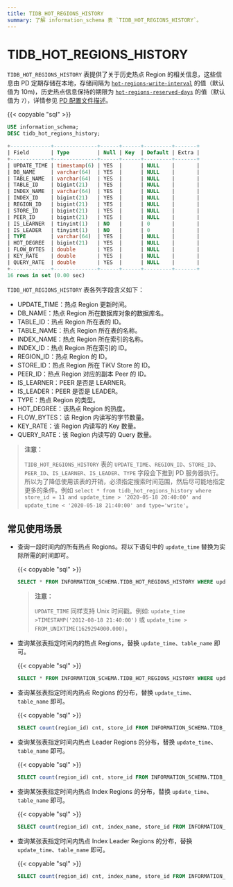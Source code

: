 ```yaml
---
title: TIDB_HOT_REGIONS_HISTORY
summary: 了解 information_schema 表 `TIDB_HOT_REGIONS_HISTORY`。
---
```


# TIDB_HOT_REGIONS_HISTORY

`TIDB_HOT_REGIONS_HISTORY` 表提供了关于历史热点 Region 的相关信息，这些信息由 PD 定期存储在本地，存储间隔为 [`hot-regions-write-interval`](/pd-configuration-file.md#hot-regions-write-interval-从-v540-版本开始引入) 的值（默认值为 10m)，历史热点信息保持的期限为 [`hot-regions-reserved-days`](/pd-configuration-file.md#hot-regions-reserved-days-从-v540-版本开始引入) 的值（默认值为 `7`），详情参见 [PD 配置文件描述](/pd-configuration-file.md#hot-regions-write-interval)。

{{< copyable "sql" >}}

```sql
USE information_schema;
DESC tidb_hot_regions_history;
```

```sql
+-------------+--------------+------+------+---------+-------+
| Field       | Type         | Null | Key  | Default | Extra |
+-------------+--------------+------+------+---------+-------+
| UPDATE_TIME | timestamp(6) | YES  |      | NULL    |       |
| DB_NAME     | varchar(64)  | YES  |      | NULL    |       |
| TABLE_NAME  | varchar(64)  | YES  |      | NULL    |       |
| TABLE_ID    | bigint(21)   | YES  |      | NULL    |       |
| INDEX_NAME  | varchar(64)  | YES  |      | NULL    |       |
| INDEX_ID    | bigint(21)   | YES  |      | NULL    |       |
| REGION_ID   | bigint(21)   | YES  |      | NULL    |       |
| STORE_ID    | bigint(21)   | YES  |      | NULL    |       |
| PEER_ID     | bigint(21)   | YES  |      | NULL    |       |
| IS_LEARNER  | tinyint(1)   | NO   |      | 0       |       |
| IS_LEADER   | tinyint(1)   | NO   |      | 0       |       |
| TYPE        | varchar(64)  | YES  |      | NULL    |       |
| HOT_DEGREE  | bigint(21)   | YES  |      | NULL    |       |
| FLOW_BYTES  | double       | YES  |      | NULL    |       |
| KEY_RATE    | double       | YES  |      | NULL    |       |
| QUERY_RATE  | double       | YES  |      | NULL    |       |
+-------------+--------------+------+------+---------+-------+
16 rows in set (0.00 sec)
```

`TIDB_HOT_REGIONS_HISTORY` 表各列字段含义如下：

* UPDATE_TIME：热点 Region 更新时间。
* DB_NAME：热点 Region 所在数据库对象的数据库名。
* TABLE_ID：热点 Region 所在表的 ID。
* TABLE_NAME：热点 Region 所在表的名称。
* INDEX_NAME：热点 Region 所在索引的名称。
* INDEX_ID：热点 Region 所在索引的 ID。
* REGION_ID：热点 Region 的 ID。
* STORE_ID：热点 Region 所在 TiKV Store 的 ID。
* PEER_ID：热点 Region 对应的副本 Peer 的 ID。
* IS_LEARNER：PEER 是否是 LEARNER。
* IS_LEADER：PEER 是否是 LEADER。
* TYPE：热点 Region 的类型。
* HOT_DEGREE：该热点 Region 的热度。
* FLOW_BYTES：该 Region 内读写的字节数量。
* KEY_RATE：该 Region 内读写的 Key 数量。
* QUERY_RATE：该 Region 内读写的 Query 数量。

> **注意：**
>
> `TIDB_HOT_REGIONS_HISTORY` 表的 `UPDATE_TIME`、`REGION_ID`、`STORE_ID`、`PEER_ID`、`IS_LEARNER`、`IS_LEADER`、`TYPE` 字段会下推到 PD 服务器执行。所以为了降低使用该表的开销，必须指定搜索时间范围，然后尽可能地指定更多的条件。例如 `select * from tidb_hot_regions_history where store_id = 11 and update_time > '2020-05-18 20:40:00' and update_time < '2020-05-18 21:40:00' and type='write'`。

## 常见使用场景

* 查询一段时间内的所有热点 Regions。将以下语句中的 `update_time` 替换为实际所需的时间即可。

    {{< copyable "sql" >}}

    ```sql
    SELECT * FROM INFORMATION_SCHEMA.TIDB_HOT_REGIONS_HISTORY WHERE update_time >'2021-08-18 21:40:00' and update_time <'2021-09-19 00:00:00';
    ```

    > **注意：**
    >
    > `UPDATE_TIME` 同样支持 Unix 时间戳。例如: `update_time >TIMESTAMP('2012-08-18 21:40:00')` 或 `update_time > FROM_UNIXTIME(1629294000.000)`。

* 查询某张表指定时间内的热点 Regions，替换 `update_time`、`table_name` 即可。

    {{< copyable "sql" >}}

    ```SQL
    SELECT * FROM INFORMATION_SCHEMA.TIDB_HOT_REGIONS_HISTORY WHERE update_time >'2021-08-18 21:40:00' and update_time <'2021-09-19 00:00:00' and TABLE_NAME = 'table_name';
    ```

* 查询某张表指定时间内热点 Regions 的分布，替换 `update_time`、`table_name` 即可。

    {{< copyable "sql" >}}

    ```sql
    SELECT count(region_id) cnt, store_id FROM INFORMATION_SCHEMA.TIDB_HOT_REGIONS_HISTORY WHERE update_time >'2021-08-18 21:40:00' and update_time <'2021-09-19 00:00:00' and table_name = 'table_name' GROUP BY STORE_ID ORDER BY cnt DESC;
    ```

* 查询某张表指定时间内热点 Leader Regions 的分布，替换 `update_time`、`table_name` 即可。

    {{< copyable "sql" >}}

    ```sql
    SELECT count(region_id) cnt, store_id FROM INFORMATION_SCHEMA.TIDB_HOT_REGIONS_HISTORY WHERE update_time >'2021-08-18 21:40:00' and update_time <'2021-09-19 00:00:00' and table_name = 'table_name' and is_leader=1 GROUP BY STORE_ID ORDER BY cnt DESC;
    ```

* 查询某张表指定时间内热点 Index Regions 的分布，替换 `update_time`、`table_name` 即可。

    {{< copyable "sql" >}}

    ```sql
    SELECT count(region_id) cnt, index_name, store_id FROM INFORMATION_SCHEMA.TIDB_HOT_REGIONS_HISTORY WHERE update_time >'2021-08-18 21:40:00' and update_time <'2021-09-19 00:00:00' and table_name = 'table_name' group by index_name, store_id order by index_name,cnt desc;
    ```

* 查询某张表指定时间内热点 Index Leader Regions 的分布，替换 `update_time`、`table_name` 即可。

    {{< copyable "sql" >}}

    ```sql
    SELECT count(region_id) cnt, index_name, store_id FROM INFORMATION_SCHEMA.TIDB_HOT_REGIONS_HISTORY WHERE update_time >'2021-08-18 21:40:00' and update_time <'2022-09-19 00:00:00' and table_name = 'table_name' and is_leader=1 group by index_name, store_id order by index_name,cnt desc;
    ```